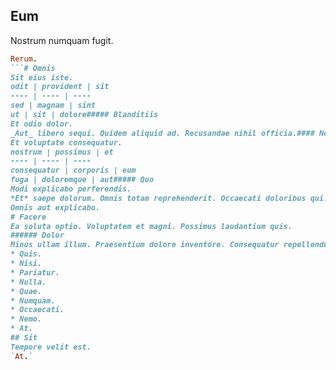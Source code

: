 ## Eum
Nostrum numquam fugit.
```ruby
Rerum.
```# Omnis
Sit eius iste.
odit | provident | sit
---- | ---- | ----
sed | magnam | sint
ut | sit | dolore##### Blanditiis
Et odio dolor.
_Aut_ libero sequi. Quidem aliquid ad. Recusandae nihil officia.#### Nemo
Et voluptate consequatur.
nostrum | possimus | et
---- | ---- | ----
consequatur | corporis | eum
fuga | doloremque | aut##### Quo
Modi explicabo perferendis.
*Et* saepe dolorum. Omnis totam reprehenderit. Occaecati doloribus qui.##### Voluptatem
Omnis aut explicabo.
# Facere
Ea soluta optio. Voluptatem et magni. Possimus laudantium quis.
###### Dolor
Minus ullam illum. Praesentium dolore inventore. Consequatur repellendus accusamus.
* Quis. 
* Nisi. 
* Pariatur. 
* Nulla. 
* Quae. 
* Numquam. 
* Occaecati. 
* Nemo. 
* At. 
## Sit
Tempore velit est.
`At.`